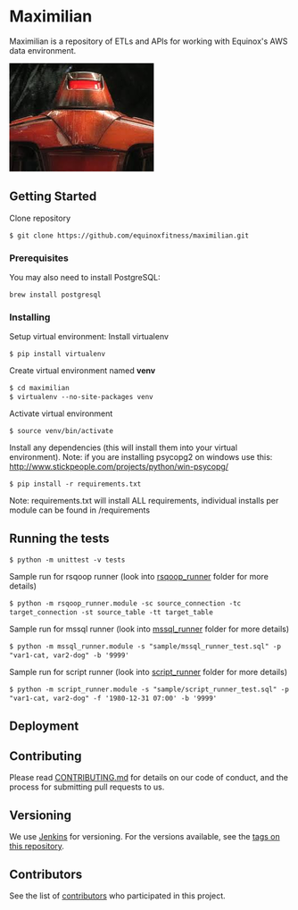 Maximilian
==========

Maximilian is a repository of ETLs and APIs for working with Equinox's AWS data environment.

![Maximilian](docs/max.jpeg)

## Getting Started

Clone repository
```
$ git clone https://github.com/equinoxfitness/maximilian.git
```

### Prerequisites

You may also need to install PostgreSQL:
```
brew install postgresql
```

### Installing

Setup virtual environment:
Install virtualenv
```
$ pip install virtualenv
```
Create virtual environment named **venv**
```
$ cd maximilian
$ virtualenv --no-site-packages venv
```
Activate virtual environment
```
$ source venv/bin/activate
```
Install any dependencies (this will install them into your virtual environment). Note: if you are installing psycopg2 on windows use this: http://www.stickpeople.com/projects/python/win-psycopg/
```
$ pip install -r requirements.txt
```
Note: requirements.txt will install ALL requirements, individual installs per module can be found in /requirements

## Running the tests

```
$ python -m unittest -v tests
```

Sample run for rsqoop runner (look into [rsqoop_runner](https://github.com/equinoxfitness/maximilian/tree/master/rsqoop_runner) folder for more details)
```
$ python -m rsqoop_runner.module -sc source_connection -tc target_connection -st source_table -tt target_table
```
Sample run for mssql runner (look into [mssql_runner](https://github.com/equinoxfitness/maximilian/tree/master/mssql_runner) folder for more details)
```
$ python -m mssql_runner.module -s "sample/mssql_runner_test.sql" -p "var1-cat, var2-dog" -b '9999'
```
Sample run for script runner (look into [script_runner](https://github.com/equinoxfitness/maximilian/tree/master/script_runner) folder for more details)
```
$ python -m script_runner.module -s "sample/script_runner_test.sql" -p "var1-cat, var2-dog" -f '1980-12-31 07:00' -b '9999'
```

## Deployment



## Contributing

Please read [CONTRIBUTING.md](https://github.com/equinoxfitness/maximilian/blob/master/CONTRIBUTING.md) for details on our code of conduct, and the process for submitting pull requests to us.

## Versioning

We use [Jenkins](https://jenkins.io/) for versioning. For the versions available, see the [tags on this repository](https://github.com/equinoxfitness/maximilian/tags). 

## Contributors

See the list of [contributors](https://github.com/equinoxfitness/maximilian/contributors) who participated in this project.
